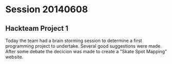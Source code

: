 Session 20140608
================

## Hackteam Project 1
Today the team had a brain storming session to determine a first programming project to undertake. Several good suggestions were made. After some debate the decicion was made to create a "Skate Spot Mapping" website.

